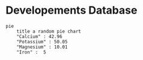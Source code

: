 # Developements Database

```mermaid
pie
    title a random pie chart
    "Calcium" : 42.96
    "Potassium" : 50.05
    "Magnesium" : 10.01
    "Iron" :  5
```